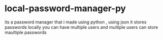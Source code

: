 # local-password-manager-py
its a password manager that i made using python , using json it stores passwords locally you can have multiple users and multiple users can store maultiple passwords
